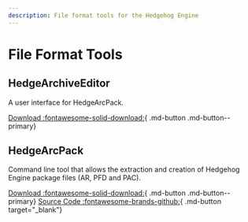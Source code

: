 ```yaml
---
description: File format tools for the Hedgehog Engine
---
```

# File Format Tools

## HedgeArchiveEditor

A user interface for HedgeArcPack.

[Download :fontawesome-solid-download:](https://github.com/HedgeDocs/HedgeDocs.github.io/releases/download/CompiledTools/HedgeArchiveEditor.7z){ .md-button .md-button--primary}

## HedgeArcPack

Command line tool that allows the extraction and creation of Hedgehog Engine package files (AR, PFD and PAC).

[Download :fontawesome-solid-download:](https://github.com/HedgeDocs/HedgeDocs.github.io/releases/download/CompiledTools/HedgeArcPack.zip){ .md-button .md-button--primary}
[Source Code :fontawesome-brands-github:](https://github.com/Radfordhound/HedgeLib/tree/HedgeLib%2B%2B/HedgeTools/HedgeArcPack){ .md-button target="_blank"}